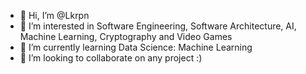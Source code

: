 - 👋 Hi, I’m @Lkrpn
- 👀 I’m interested in Software Engineering, Software Architecture, AI, Machine Learning, Cryptography and Video Games
- 🌱 I’m currently learning Data Science: Machine Learning
- 💞️ I’m looking to collaborate on any project :)


<!---
Lkrpn/Lkrpn is a ✨ special ✨ repository because its `README.md` (this file) appears on your GitHub profile.
You can click the Preview link to take a look at your changes.
--->
